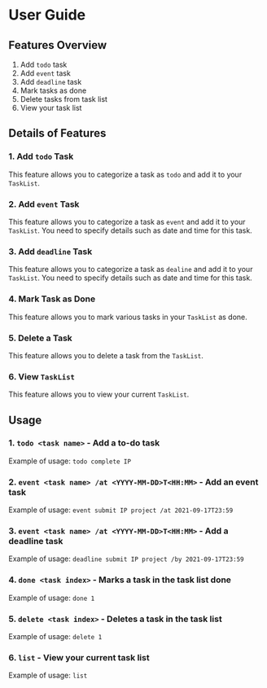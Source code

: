 # User Guide


## Features Overview 
1. Add `todo` task 
2. Add `event` task
3. Add `deadline` task 
4. Mark tasks as done 
5. Delete tasks from task list
6. View your task list

## Details of Features 

### 1. Add `todo` Task

This feature allows you to categorize a task as `todo` and add it to your `TaskList`.

### 2. Add `event` Task

This feature allows you to categorize a task as `event` and add it to your `TaskList`. You need to specify details 
such as date and time for this task. 


### 3. Add `deadline` Task

This feature allows you to categorize a task as `dealine` and add it to your `TaskList`. You need to specify details
such as date and time for this task.

### 4. Mark Task as Done

This feature allows you to mark various tasks in your `TaskList` as done. 

### 5. Delete a Task

This feature allows you to delete a task from the `TaskList`.

### 6. View `TaskList`

This feature allows you to view your current `TaskList`. 

## Usage

### 1. `todo <task name>` - Add a to-do task

Example of usage: `todo complete IP`

### 2. `event <task name> /at <YYYY-MM-DD>T<HH:MM>` - Add an event task

Example of usage: `event submit IP project /at 2021-09-17T23:59`

### 3. `event <task name> /at <YYYY-MM-DD>T<HH:MM>` - Add a deadline task

Example of usage: `deadline submit IP project /by 2021-09-17T23:59`

### 4. `done <task index>` - Marks a task in the task list done 

Example of usage: `done 1`

### 5. `delete <task index>` - Deletes a task in the task list 

Example of usage: `delete 1`

### 6. `list` - View your current task list

Example of usage: `list`
